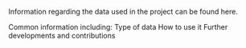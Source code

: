 Information regarding the data used in the project can be found here. 

Common information including:
Type of data
How to use it
Further developments and contributions
